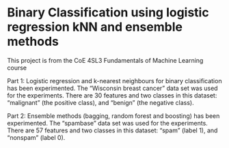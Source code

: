 # Binary Classification using logistic regression kNN and ensemble methods
This project is from the CoE 4SL3 Fundamentals of Machine Learning course

Part 1: Logistic regression and k-nearest neighbours for binary classification has been experimented. The “Wisconsin breast cancer” data set was used for the experiments. There are 30 features 
and two classes in this dataset: “malignant” (the positive class), and “benign” (the negative class).

Part 2: Ensemble methods (bagging, random forest and boosting) has been experimented. The “spambase” data set was used for the experiments. There are 57 features and two classes in this dataset: “spam” (label 1), and “nonspam” (label 0).
